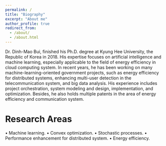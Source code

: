 ```yaml
---
permalink: /
title: "Biography"
excerpt: "About me"
author_profile: true
redirect_from: 
  - /about/
  - /about.html
---
```

Dr. Dinh-Mao Bui, finished his Ph.D. degree at Kyung Hee University, the Republic of Korea in 2018. His expertise focuses on artificial intelligence and machine learning, especially applicable to the field of energy efficiency in cloud computing system. In recent years, he has been working on many machine-learning-oriented government projects, such as energy efficiency for distributed systems, enhancing multi-user detection in the telecommunication system, and big data analysis. His experience includes project orchestration, system modeling and design, implementation, and optimization. Besides, he also holds multiple patents in the area of energy efficiency and communication system.

Research Areas
======
•	Machine learning.
•	Convex optimization.
•	Stochastic processes.
•	Performance enhancement for distributed system.
•	Energy efficiency.
